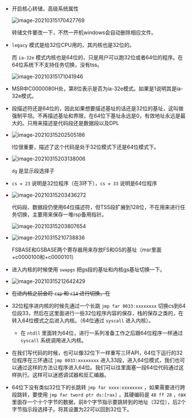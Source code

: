 + 开启核心转储，高级系统属性

  ![image-20210315170427769](https://cdn.jsdelivr.net/gh/smallzhong/picgo-pic-bed/image-20210315170427769.png)

  转储文件要改一下，不然一开机windows会自动删除相应文件。

+ `legacy` 模式是给32位CPU用的，其内核也是32位的。

  而 `ia-32e` 模式内核也是64位的，只是用户可以跑32位或者64位的程序。在64位系统下不支持任务切换，没有tss。

  ![image-20210315171041946](https://cdn.jsdelivr.net/gh/smallzhong/picgo-pic-bed/image-20210315171041946.png)

+ MSR中C0000080H处，第8位表示是否为ia-32e模式。如果是1说明其是ia-32e模式。

+ 段描述符还是64位的，因此如果想要描述基址的话还是32位的基址，这叫做强制平坦。不再描述基址和界限，在64位下基址永远是0，有效地址永远是最大的。只用来描述是代码段还是数据段以及DPL

+ ![image-20210315202505186](https://cdn.jsdelivr.net/gh/smallzhong/picgo-pic-bed/image-20210315202505186.png)

  l位很重要，描述了这个代码是处于32位模式下还是64位模式下。

+ ![image-20210315203138006](https://cdn.jsdelivr.net/gh/smallzhong/picgo-pic-bed/image-20210315203138006.png)

  `dg` 是显示段选择子

+ `cs = 23` 说明是32位程序（在3环下），`cs = 33` 说明是64位程序

+ ![image-20210315203436272](https://cdn.jsdelivr.net/gh/smallzhong/picgo-pic-bed/image-20210315203436272.png)

  代码段、数据段仍使用64位描述符，但TSS段扩展到128位，不在用来进行任务切换，主要用来保存一堆rsp备用指针。

  ![image-20210315203807654](https://cdn.jsdelivr.net/gh/smallzhong/picgo-pic-bed/image-20210315203807654.png)

+ ![image-20210315210738836](https://cdn.jsdelivr.net/gh/smallzhong/picgo-pic-bed/image-20210315210738836.png)

  FSBASE和GSBASE两个寄存器用来存放FS和GS的基址（msr里面+c0000100和+c0000101）

+ 进入内核的时候使用 `swapgs` 把gs段的基址和内核gs基址切换一下。

+ ![image-20210315212642429](https://cdn.jsdelivr.net/gh/smallzhong/picgo-pic-bed/image-20210315212642429.png)

+  ~~在进内核之前会将 `rsp` 和 `r14` 进行切换，在~~
+ 32位程序进内核的时候先通过一个长跳 `jmp far 0033:xxxxxxxx` 切换cs到64位段33，然后在这里面进行一些32位程序内容的保存，栈的保存之类的，在转入64位模式之后进入内核。（64位通过 `syscall` 进入内核）。
  + 在 `ntdll` 里面转为64位，进行一系列准备工作之后跟64位程序一样通过 `syscall` 系统调用进入内核。
+ 在我们写代码的时候，也可以像32位下一样重写三环API，64位下运行的32位程序在三环通过 `jmp 0033:xxxxxxxx` 进入33段，进入64位模式，我们也可以通过这样的方法让程序进入64位。我们可以往里面塞一段64位代码通过这样执行。这样可以迷惑调试器和反汇编器。
+ 64位下没有类似32位下的长跳转 `jmp far xxxx:xxxxxxxx` ，如果需要进行跨段跳转，要使用 `jmp far tword ptr ds:[rax]` ，其硬编码是 `48 ff 28` ，rax里面存一个十个字节的数据，前8个字节指示要跳转到的地址（32位），后2个字节指示段选择子。将其设置为22可以回到32位下。